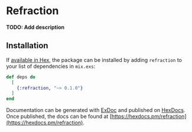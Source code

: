 # Refraction

**TODO: Add description**

## Installation

If [available in Hex](https://hex.pm/docs/publish), the package can be installed
by adding `refraction` to your list of dependencies in `mix.exs`:

```elixir
def deps do
  [
    {:refraction, "~> 0.1.0"}
  ]
end
```

Documentation can be generated with [ExDoc](https://github.com/elixir-lang/ex_doc)
and published on [HexDocs](https://hexdocs.pm). Once published, the docs can
be found at [https://hexdocs.pm/refraction](https://hexdocs.pm/refraction).

